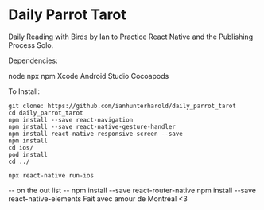 # Daily Parrot Tarot
Daily Reading with Birds by Ian to Practice React Native and the Publishing Process Solo.
 
 

Dependencies:

node
npx
npm
Xcode
Android Studio
Cocoapods

To Install: 

```
git clone: https://github.com/ianhunterharold/daily_parrot_tarot
cd daily_parrot_tarot
npm install --save react-navigation
npm install --save react-native-gesture-handler
npm install react-native-responsive-screen --save 
npm install
cd ios/
pod install
cd ../

npx react-native run-ios
```

 -- on the out list
 -- npm install --save react-router-native
 npm install --save react-native-elements 
  Fait avec amour de Montréal <3

